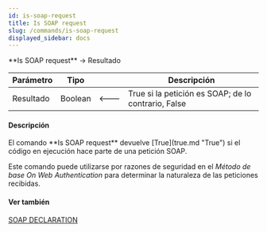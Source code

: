 ```yaml
---
id: is-soap-request
title: Is SOAP request
slug: /commands/is-soap-request
displayed_sidebar: docs
---
```


<!--REF #_command_.Is SOAP request.Syntax-->**Is SOAP request**  -> Resultado<!-- END REF-->
<!--REF #_command_.Is SOAP request.Params-->
| Parámetro | Tipo |  | Descripción |
| --- | --- | --- | --- |
| Resultado | Boolean | &#x1F850; | True si la petición es SOAP; de lo contrario, False |

<!-- END REF-->

#### Descripción 

<!--REF #_command_.Is SOAP request.Summary-->El comando **Is SOAP request** devuelve [True](true.md "True") si el código en ejecución hace parte de una petición SOAP.<!-- END REF--> 

Este comando puede utilizarse por razones de seguridad en el *Método de base On Web Authentication* para determinar la naturaleza de las peticiones recibidas.

#### Ver también 

[SOAP DECLARATION](soap-declaration.md)  